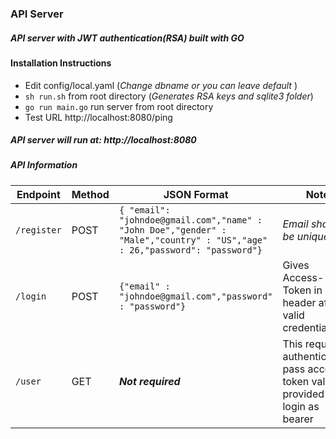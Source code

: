 ### API Server
##### API server with JWT authentication(RSA) built with GO 
#### Installation Instructions

* Edit config/local.yaml (*Change dbname or you can leave default* )
* `sh run.sh` from root directory (*Generates RSA keys and sqlite3 folder*)
* `go run main.go` run server from root directory 
* Test URL http://localhost:8080/ping

##### API server will run at: http://localhost:8080

##### API Information


| Endpoint | Method | JSON Format | Note
| --- | --- | --- | --- |
| `/register` | POST | ```{ "email": "johndoe@gmail.com","name" : "John Doe","gender" : "Male","country" : "US","age" : 26,"password": "password"}``` | *Email should be unique*
| `/login` | POST | ```{"email" : "johndoe@gmail.com","password" : "password"}```| Gives Access-Token in header after valid credentials
| `/user` | GET | **_Not required_** | This requires authentication, pass access-token value provided after login as bearer
